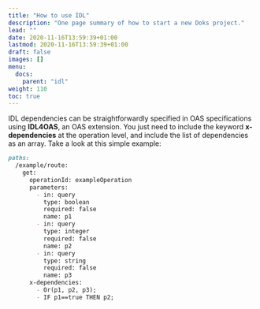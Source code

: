```yaml
---
title: "How to use IDL"
description: "One page summary of how to start a new Doks project."
lead: ""
date: 2020-11-16T13:59:39+01:00
lastmod: 2020-11-16T13:59:39+01:00
draft: false
images: []
menu:
  docs:
    parent: "idl"
weight: 110
toc: true
---
```


IDL dependencies can be straightforwardly specified in OAS specifications using **IDL4OAS**, an OAS extension. You just need to include the keyword **x-dependencies** at the operation level, and include the list of dependencies as an array. Take a look at this simple example:

```markdown
paths:
  /example/route:
    get:
      operationId: exampleOperation
      parameters:
        - in: query
          type: boolean
          required: false
          name: p1
        - in: query
          type: integer
          required: false
          name: p2
        - in: query
          type: string
          required: false
          name: p3
      x-dependencies:
        - Or(p1, p2, p3);
        - IF p1==true THEN p2;
```
